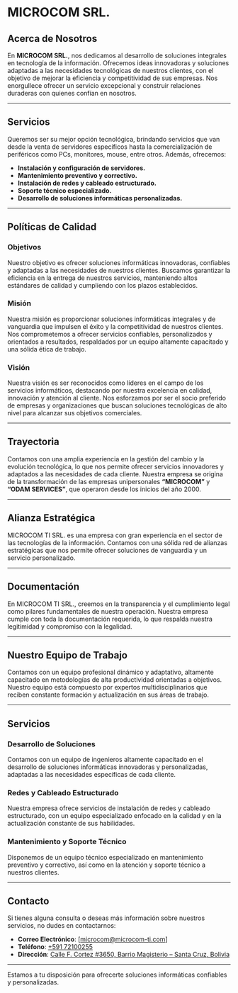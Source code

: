 # MICROCOM SRL.

## Acerca de Nosotros

En **MICROCOM SRL.**, nos dedicamos al desarrollo de soluciones integrales en tecnología de la información. Ofrecemos ideas innovadoras y soluciones adaptadas a las necesidades tecnológicas de nuestros clientes, con el objetivo de mejorar la eficiencia y competitividad de sus empresas. Nos enorgullece ofrecer un servicio excepcional y construir relaciones duraderas con quienes confían en nosotros.

---

## Servicios

Queremos ser su mejor opción tecnológica, brindando servicios que van desde la venta de servidores específicos hasta la comercialización de periféricos como PCs, monitores, mouse, entre otros. Además, ofrecemos:

- **Instalación y configuración de servidores.**
- **Mantenimiento preventivo y correctivo.**
- **Instalación de redes y cableado estructurado.**
- **Soporte técnico especializado.**
- **Desarrollo de soluciones informáticas personalizadas.**

---

## Políticas de Calidad

### Objetivos

Nuestro objetivo es ofrecer soluciones informáticas innovadoras, confiables y adaptadas a las necesidades de nuestros clientes. Buscamos garantizar la eficiencia en la entrega de nuestros servicios, manteniendo altos estándares de calidad y cumpliendo con los plazos establecidos.

### Misión

Nuestra misión es proporcionar soluciones informáticas integrales y de vanguardia que impulsen el éxito y la competitividad de nuestros clientes. Nos comprometemos a ofrecer servicios confiables, personalizados y orientados a resultados, respaldados por un equipo altamente capacitado y una sólida ética de trabajo.

### Visión

Nuestra visión es ser reconocidos como líderes en el campo de los servicios informáticos, destacando por nuestra excelencia en calidad, innovación y atención al cliente. Nos esforzamos por ser el socio preferido de empresas y organizaciones que buscan soluciones tecnológicas de alto nivel para alcanzar sus objetivos comerciales.

---

## Trayectoria

Contamos con una amplia experiencia en la gestión del cambio y la evolución tecnológica, lo que nos permite ofrecer servicios innovadores y adaptados a las necesidades de cada cliente. Nuestra empresa se origina de la transformación de las empresas unipersonales **“MICROCOM”** y **“ODAM SERVICES”**, que operaron desde los inicios del año 2000.

---

## Alianza Estratégica

MICROCOM TI SRL. es una empresa con gran experiencia en el sector de las tecnologías de la información. Contamos con una sólida red de alianzas estratégicas que nos permite ofrecer soluciones de vanguardia y un servicio personalizado.

---

## Documentación

En MICROCOM TI SRL., creemos en la transparencia y el cumplimiento legal como pilares fundamentales de nuestra operación. Nuestra empresa cumple con toda la documentación requerida, lo que respalda nuestra legitimidad y compromiso con la legalidad.

---

## Nuestro Equipo de Trabajo

Contamos con un equipo profesional dinámico y adaptativo, altamente capacitado en metodologías de alta productividad orientadas a objetivos. Nuestro equipo está compuesto por expertos multidisciplinarios que reciben constante formación y actualización en sus áreas de trabajo.

---

## Servicios

### Desarrollo de Soluciones

Contamos con un equipo de ingenieros altamente capacitado en el desarrollo de soluciones informáticas innovadoras y personalizadas, adaptadas a las necesidades específicas de cada cliente.

### Redes y Cableado Estructurado

Nuestra empresa ofrece servicios de instalación de redes y cableado estructurado, con un equipo especializado enfocado en la calidad y en la actualización constante de sus habilidades.

### Mantenimiento y Soporte Técnico

Disponemos de un equipo técnico especializado en mantenimiento preventivo y correctivo, así como en la atención y soporte técnico a nuestros clientes.

---

## Contacto

Si tienes alguna consulta o deseas más información sobre nuestros servicios, no dudes en contactarnos:

- **Correo Electrónico**: [microcom@microcom-ti.com]
- **Teléfono**: [+591 72100255](https://api.whatsapp.com/send/?phone=59172100255&text=Hola+%2AMICROCOM+TI+SRL%2A.+Necesito+más+información+sobre+Quienes+Somos+https%3A%2F%2Fmicrocom-ti.com%2Fquines-somos&type=phone_number&app_absent=0)
- **Dirección**: [Calle F. Cortez #3650, Barrio Magisterio – Santa Cruz, Bolivia](https://maps.app.goo.gl/GpAv9Bbr64oQdHhi7) 

---

Estamos a tu disposición para ofrecerte soluciones informáticas confiables y personalizadas.

